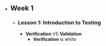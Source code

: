 - ## Week 1
	- ### Lesson 1: Introduction to Testing
		- **Verification** VS **Validation**
			- **Verification** is whito